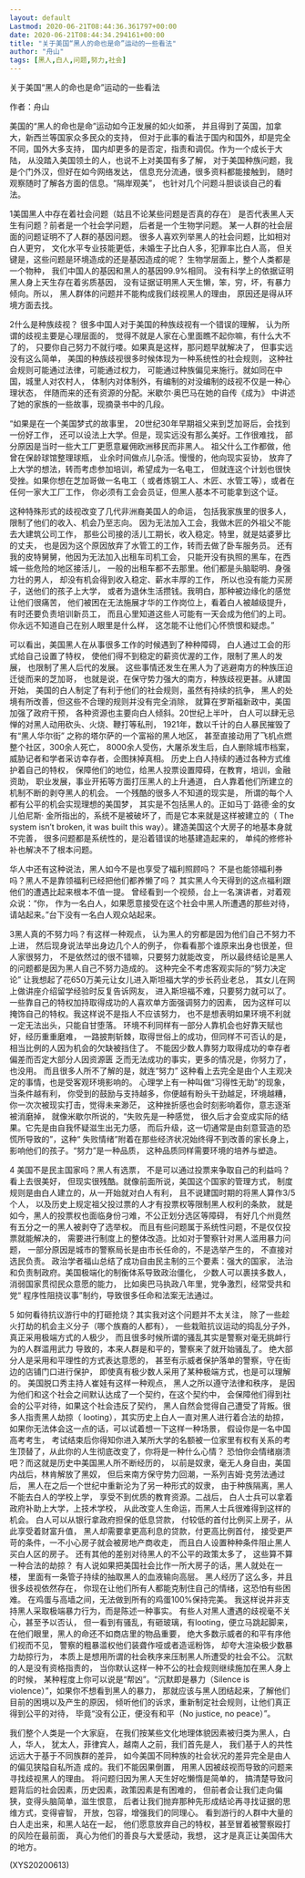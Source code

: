 ```yaml
---
layout: default
Lastmod: 2020-06-21T08:44:36.361797+00:00
date: 2020-06-21T08:44:34.294161+00:00
title: "关于美国“黑人的命也是命”运动的一些看法"
author: "舟山"
tags: [黑人,白人,问题,努力,社会]
---
```


关于美国“黑人的命也是命”运动的一些看法

作者：舟山

美国的“黑人的命也是命”运动如今正发展的如火如荼， 并且得到了英国，加拿大，新西兰等国家众多民众的支持， 但对于此事的看法于国内和国外，却是完全不同，国外大多支持， 国内却更多的是否定，指责和调侃。作为一个成长于大陆， 从没踏入美国领土的人，也说不上对美国有多了解， 对于美国种族问题，我是个门外汉，但好在如今网络发达， 信息充分流通，很多资料都能接触到， 随时观察随时了解各方面的信息。“隔岸观美”， 也针对几个问题斗胆谈谈自己的看法。

1美国黑人中存在着社会问题（姑且不论某些问题是否真的存在） 是否代表黑人天生有问题？前者是一个社会学问题， 后者是一个生物学问题。 某一人群的社会层面的问题证明不了人群的基因问题。 很多人喜欢列举黑人的社会问题，比如相对白人更穷， 文化水平专业技能更低，未婚生子比白人多，犯罪率比白人高， 但关键是，这些问题是环境造成的还是基因造成的呢？ 生物学层面上，整个人类都是一个物种， 我们中国人的基因和黑人的基因99.9%相同。 没有科学上的依据证明黑人身上天生存在着劣质基因， 没有证据证明黑人天生懒，笨，穷，坏，有暴力倾向。所以， 黑人群体的问题并不能构成我们歧视黑人的理由， 原因还是得从环境方面去找。

2什么是种族歧视？ 很多中国人对于美国的种族歧视有一个错误的理解， 认为所谓的歧视主要是心理层面的， 觉得不就是人家在心里面瞧不起你嘛，有什么大不了的， 只要你自己努力不就行喽。如果真是这样，那问题早就解决了， 但事实远没有这么简单， 美国的种族歧视很多时候体现为一种系统性的社会规则， 这种社会规则可能通过法律，可能通过权力， 可能通过种族偏见来施行。就如同在中国，城里人对农村人， 体制内对体制外，有编制的对没编制的歧视不仅是一种心理状态， 伴随而来的还有资源的分配。米歇尔·奥巴马在她的自传《成为》 中讲述了她的家族的一些故事，现摘录书中的几段。

“如果是在一个美国梦式的故事里， 20世纪30年早期祖父来到芝加哥后，会找到一份好工作， 还可以设法上大学。但是，现实远没有那么美好。工作很难找， 部分原因是当时一些大工厂更愿意雇佣欧洲移民而非黑人。 祖父什么工作都做，他曾在保龄球馆整理球瓶， 业余时间做点儿杂活。慢慢的，他向现实妥协， 放弃了上大学的想法，转而考虑参加培训，希望成为一名电工， 但就连这个计划也很快受挫。如果你想在芝加哥做一名电工（ 或者炼钢工人、木匠、水管工等），或者在任何一家大工厂工作， 你必须有工会会员证，但黑人基本不可能拿到这个证。

这种特殊形式的歧视改变了几代非洲裔美国人的命运， 包括我家族里的很多人，限制了他们的收入、机会乃至志向。 因为无法加入工会，我做木匠的外祖父不能去大建筑公司工作， 那些公司接的活儿工期长，收入稳定。特里，就是姑婆萝比的丈夫， 也是因为这个原因放弃了水管工的工作，转而去做了卧车服务员。 还有我的皮特舅舅，他因为无法加入出租车司机工会， 只能开没有执照的黑车，在西城一些危险的地区接活儿， 一般的出租车都不去那里。他们都是头脑聪明、身强力壮的男人， 却没有机会得到收入稳定、薪水丰厚的工作， 所以也没有能力买房子，送他们的孩子上大学， 或者为退休生活攒钱。我明白，那种被边缘化的感觉让他们很痛苦， 他们被困在无法施展才华的工作岗位上，看着白人被越级提升， 有时还要负责培训新员工， 而且心里知道这些人可能有一天会成为他们的上司。 你永远不知道自己在别人眼里是什么样， 这怎能不让他们心怀愤恨和疑虑。”

可以看出，美国黑人在从事很多工作的时候遇到了种种障碍， 白人通过工会的形式给自己设置了特权， 使他们得不到稳定的薪资优渥的工作，限制了黑人的发展， 也限制了黑人后代的发展。 这些事情还发生在黑人为了逃避南方的种族压迫迁徙而来的芝加哥， 也就是说，在保守势力强大的南方，种族歧视更甚。从建国开始， 美国的白人制定了有利于他们的社会规则，虽然有持续的抗争， 黑人的处境有所改善，但这些不合理的规则并没有完全消除， 就算在罗斯福新政中，美国加强了政府干预， 各种资源也主要向白人倾斜。20世纪上半叶， 白人可以肆无忌惮的对黑人动用砍头、火烧、鞭打等私刑， 1921年，数以千计的白人暴民摧毁了有“黑人华尔街” 之称的塔尔萨的一个富裕的黑人地区， 甚至直接动用了飞机点燃整个社区，300余人死亡， 8000余人受伤，大屠杀发生后，白人删除城市档案， 威胁记者和学者采访幸存者，企图抹掉真相。 历史上白人持续的通过各种方式维护着自己的特权， 保障他们的地位，给黑人投票设置障碍，在教育，培训，金融资助， 职业发展，事业开拓等方面打压黑人的上升通道， 白人靠着他们所建立的机制不断的剥夺黑人的机会。 一个残酷的很多人不知道的现实是， 所谓的每个人都有公平的机会实现理想的美国梦， 其实是不包括黑人的。正如马丁·路德·金的女儿伯尼斯· 金所指出的，系统不是被破坏了，而是它本来就是这样被建立的（ The system isn’t broken, it was built this way）。建造美国这个大房子的地基本身就不完善， 很多问题都是系统性的，是沿着错误的地基建造起来的， 单纯的修修补补也解决不了根本问题。

华人中还有这种说法，黑人如今不是也享受了福利照顾吗？ 不是也能领福利券吗？黑人不是靠领福利已经把他们都养懒了吗？ 其实黑人今天得到的这点福利跟他们的遭遇比起来根本不值一提。 曾经看到一个视频，台上一名演讲者，对着观众说：“你， 作为一名白人，如果愿意接受在这个社会中黑人所遭遇的那些对待， 请站起来。”台下没有一名白人观众站起来。

3黑人真的不努力吗？有这样一种观点， 认为黑人的穷都是因为他们自己不努力不上进， 然后现身说法举出身边几个人的例子， 你看看那个谁原来出身也很差，但人家很努力， 不是依然过的很不错嘛，只要努力就能改变， 所以最终结论是黑人的问题都是因为黑人自己不努力造成的。 这种完全不考虑客观实际的“努力决定论” 让我想起了花650万美元让女儿进入斯坦福大学的步长药业老总， 其女儿在网上做讲座介绍留学经验时反复告诉网友， 进入斯坦福不难，只要努力就可以了。 一些靠自己的特权加持取得成功的人喜欢单方面强调努力的因素， 因为这样可以掩饰自己的特权。我这样说不是指人不应该努力， 也不是想表明如果环境不利就一定无法出头，只能自甘堕落。 环境不利同样有一部分人靠机会也好靠天赋也好，经历重重磨难， 一路披荆斩棘，取得世俗上的成功，但同样不可否认的是， 相当比例的人因为机会的欠缺被挡住了。 不能因少数人靠努力取得成功的幸存者偏差而否定大部分人因资源匮 乏而无法成功的事实，更多的情况是，你努力了，也没用。 而且很多人所不了解的是，就连“努力” 这种看上去完全是由个人主观决定的事情，也是受客观环境影响的。 心理学上有一种叫做“习得性无助”的现象，当条件越有利， 你受到的鼓励与支持越多，你便越有盼头干劲越足，环境越糟， 你一次次被现实打击，觉得未来渺茫， 这种挫折感也会时刻影响着你，意志逐渐被消磨掉， 就像米歇尔所说的，“失败先是一种感觉， 很久后才会变成实际的结果。它先是由自我怀疑滋生出无力感， 而后升级，这一切通常是由刻意营造的恐慌所导致的”，这种“ 失败情绪”附着在那些经济状况始终得不到改善的家长身上， 影响他们的孩子。“努力”是一种品质， 这种品质同样需要环境的培养与塑造。

4 美国不是民主国家吗？黑人有选票， 不是可以通过投票来争取自己的利益吗？看上去很美好， 但现实很残酷。就像前面所说，美国这个国家的管理方式， 制度规则是由白人建立的，从一开始就对白人有利， 且不说建国时期的将黑人算作3/5个人， 以及历史上规定祖父投过票的人才有投票权等限制黑人权利的条款， 就是如今，黑人的投票权也面临身份刁难，不公正划分选区等障碍， 有好几个州竟然有五分之一的黑人被剥夺了选举权。 而且有些问题属于系统性问题，不是仅仅投票就能解决的， 需要进行制度上的整体改造。比如对于警察针对黑人滥用暴力问题， 一部分原因是城市的警察局长是由市长任命的，不是选举产生的， 不直接对选民负责。 政治学者福山总结了成功自由民主制的三个要素：强大的国家， 法治和负责制政府。美国极端化的制衡体系导致政治僵化， 少数人可以裹挟多数人，消弱国家贯彻民众意愿的能力， 比如奥巴马执政八年里，党争激烈，经常受共和党“ 程序性阻挠议事”制约，导致很多任命和法案无法通过。

5  如何看待抗议游行中的打砸抢烧？其实我对这个问题并不太关注， 除了一些趁火打劫的机会主义分子（哪个族裔的人都有）， 一些栽赃抗议运动的捣乱分子外，真正采用极端方式的人极少， 而且很多时候所谓的骚乱其实是警察对毫无挑衅行为的人群滥用武力 导致的，本来人群是和平的，警察来了就开始骚乱了。 绝大部分人是采用和平理性的方式表达意愿的， 甚至有示威者保护落单的警察，守在街边的店铺门口进行保护， 即使真有极少数人采用了某种极端方式，也是可以理解的。 美国脱口秀主持人崔娃有这样一种观点， 黑人之所以遵守法律和秩序， 是因为他们和这个社会之间默认达成了一个契约，在这个契约中， 会保障他们得到社会的公平对待，如果这个社会违反了契约， 黑人自然会觉得自己遭受了背叛。很多人指责黑人劫掠（ looting），其实历史上白人一直对黑人进行着合法的劫掠， 如果你无法体会这一点的话，可以试着想一下这样一种场景， 假设你是一名中国高考考生， 考试结束后你得知你进入某所大学的名额被一位家里有权有关系的考 生顶替了，从此你的人生彻底改变了，你将是一种什么心情？ 恐怕你会情绪崩溃吧？而这就是历史中美国黑人所不断经历的， 以前是奴隶，毫无人身自由，美国内战后，林肯解放了黑奴， 但后来南方保守势力回潮，一系列吉姆·克劳法通过后， 黑人在之后一个世纪中重新沦为了另一种形式的奴隶， 由于种族隔离，黑人不能去白人的学校上学， 享受不到优质的教育资源。二战后， 白人士兵可以拿着政府补助上大学，上技术学校， 从此改变人生命运，而黑人士兵很难得到这样的机会。 白人可以从银行拿政府担保的低息贷款， 付较低的首付比例买上房子，从此享受着财富升值， 黑人却需要拿更高利息的贷款，付更高比例首付， 接受更严苛的条件，一不小心房子就会被房地产商收走， 而且白人设置种种条件阻止黑人买白人区的房子。 还有其他的差别对待黑人的不公平的政策太多了， 这些算不算一种合法的劫掠？ 有人说如果把美国社会比作一所大房子的话，黑人就处在一楼， 里面有一条管子持续的抽取黑人的血液输向高层。 黑人经历了这么多，并且很多歧视依然存在， 你现在让他们所有人都能克制住自己的情绪，这恐怕有些困难。 在鸡蛋与高墙之间，无法做到所有的鸡蛋100%保持完美。 我这样说并非支持黑人采取极端暴力行为，而是陈述一种事实。 有些人对黑人遭遇的歧视毫不关心，甚至予以否认， 但一看到有骚乱，有砸玻璃，有looting，便立马跳起脚来， 在他们眼里，黑人的命还不如商店里的物品重要， 绝大多数示威者的和平有序他们视而不见， 警察的粗暴滥权他们装聋作哑或者造谣粉饰， 却夸大渲染极少数暴力劫掠行为， 本质上是想用所谓的社会秩序来压制黑人所遭受的社会不公。 沉默的人是没有资格指责的， 当你默认这样一种不公的社会规则继续施加在黑人身上的时候， 某种程度上你可以说是“帮凶”。“沉默即是暴力（Silence is violence）”，如果你不想看到黑人的暴力， 那就应该与黑人团结起来，了解他们目前的困境以及产生的原因， 倾听他们的诉求，重新制定社会规则，让他们真正得到公平的对待， 毕竟“没有公正，便没有和平（No justice, no peace）”。

我们整个人类是一个大家庭， 在我们按某些文化地理体貌因素被归类为黑人，白人，华人， 犹太人，菲律宾人，越南人之前，我们首先是人， 我们基于人的共性远远大于基于不同族群的差异， 如今美国不同种族的社会状况的差异完全是由人的偏见狭隘自私所造 成的。我们不能因果倒置， 用黑人因被歧视而导致的问题来寻找歧视黑人的理由。 将问题归因为黑人天生好吃懒惰是简单的， 搞清楚导致问题背后的社会因素，历史因素，政策因素是有困难的， 但前者会让我们走向偏狭，变得头脑简单，滋生恨意， 后者让我们抛弃那种先形成结论再寻找证据的思维方式，变得睿智， 开放，包容，增强我们的同理心。 看到游行的人群中大量的白人走出来，和黑人站在一起， 他们愿意放弃自己的特权，甚至冒着被警察殴打的风险在最前面， 真心为他们的善良与大爱感动，我想， 这才是真正让美国伟大的地方。

(XYS20200613)

